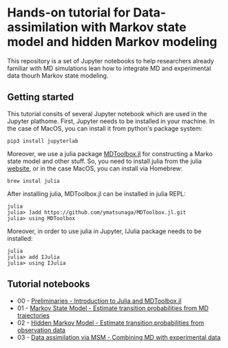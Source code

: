 # Hands-on tutorial for Data-assimilation with Markov state model and hidden Markov modeling

This repository is a set of Jupyter notebooks to help researchers already familiar with MD simulations lean how to integrate MD and experimental data thourh Markov state modeling.

## Getting started 

This tutorial consits of several Jupyter notebook which are used in the Jupyter plathome. First, Jupyter needs to be installed in your machine. In the case of MacOS, you can install it from python's package system:

```
pip3 install jupyterlab
```

Moreover, we use a julia package [MDToolbox.jl](https://github.com/matsunagalab/MDToolbox.jl) for constructing a Marko state model and other stuff. So, you need to install julia from the julia [website](https://julialang.org), or in the case MacOS, you can install via Homebrew:

```
brew instal julia
```

After installing julia, MDToolbox.jl can be installed in julia REPL:

```
julia
julia> ]add https://github.com/ymatsunaga/MDToolbox.jl.git
julia> using MDToolbox
```

Moreover, in order to use julia in Jupyter, IJulia package needs to be installed:

```
julia
julia> add IJulia
julia> using IJulia
```

## Tutorial notebooks

* 00 - [Preliminaries - Introduction to Julia and MDToolbox.jl](https://github.com/matsunagalab/hmm_tutorials/blob/main/00_Preliminaries.ipynb)
* 01 - [Markov State Model - Estimate transition probabilities from MD trajectories](https://github.com/matsunagalab/hmm_tutorials/blob/main/01_Markov_State_Model.ipynb)
* 02 - [Hidden Markov Model - Estimate transition probabilities from observation data](https://github.com/matsunagalab/hmm_tutorials/blob/main/02_Hidden_Markov_Model.ipynb)
* 03 - [Data assimilation via MSM - Combining MD with experimental data](https://github.com/matsunagalab/hmm_tutorials/blob/main/03_Data_Assimilation.ipynb)

